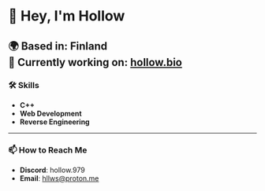 # 👋 Hey, I'm Hollow

🌍 **Based in:** Finland  
🚀 **Currently working on:** [hollow.bio](https://hollow.bio)
---

### 🛠 Skills
- **C++**
- **Web Development**
- **Reverse Engineering**
---

### 📫 How to Reach Me
- **Discord**: hollow.979
- **Email**: [hllws@proton.me](mailto:hllws@proton.me)
